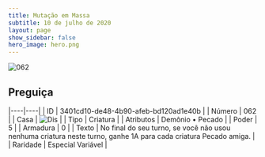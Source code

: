 ```yaml
---
title: Mutação em Massa
subtitle: 10 de julho de 2020
layout: page
show_sidebar: false
hero_image: hero.png
---
```


![062](https://cdn.keyforgegame.com/media/card_front/pt/479_062_8JR36QMC2PJH_pt.png)

## Preguiça

|----|----|
| ID | 3401cd10-de48-4b90-afeb-bd120ad1e40b |
| Número | 062 |
| Casa | ![Dis](https://archonarcana.com/images/thumb/e/e8/Dis.png/22px-Dis.png "Dis") |
| Tipo | Criatura |
| Atributos | Demônio • Pecado |
| Poder | 5 |
| Armadura | 0 |
| Texto | No final do seu turno, se você não usou nenhuma criatura neste turno, ganhe 1A para cada criatura Pecado amiga. |
| Raridade | Especial Variável |
